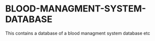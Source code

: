 # BLOOD-MANAGMENT-SYSTEM-DATABASE
This contains a database of a blood managment system database etc
